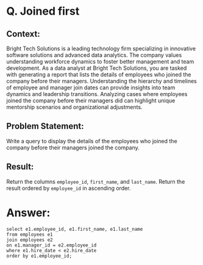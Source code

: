 # Q. Joined first

## Context:
Bright Tech Solutions is a leading technology firm specializing in innovative software solutions and advanced data analytics. 
The company values understanding workforce dynamics to foster better management and team development.
As a data analyst at Bright Tech Solutions, you are tasked with generating a report that lists the details of employees who joined the company before their managers. 
Understanding the hierarchy and timelines of employee and manager join dates can provide insights into team dynamics and leadership transitions. Analyzing cases where employees joined the company before their managers did can highlight unique mentorship scenarios and organizational adjustments.

## Problem Statement:
Write a query to display the details of the employees who joined the company before their managers joined the company.

## Result:
Return the columns `employee_id`, `first_name`, and `last_name`.
Return the result ordered by `employee_id` in ascending order.

# Answer:

```query
select e1.employee_id, e1.first_name, e1.last_name 
from employees e1 
join employees e2 
on e1.manager_id = e2.employee_id
where e1.hire_date < e2.hire_date
order by e1.employee_id;
